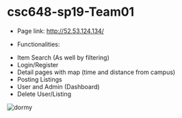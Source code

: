 # csc648-sp19-Team01

- Page link: http://52.53.124.134/


* Functionalities:
- Item Search (As well by filtering)
- Login/Register
- Detail pages with map (time and distance from campus)
- Posting Listings
- User and Admin (Dashboard)
- Delete User/Listing

![dormy](https://user-images.githubusercontent.com/18272791/58681877-4b2f5d00-8323-11e9-8907-2dbac1f8db91.gif)


